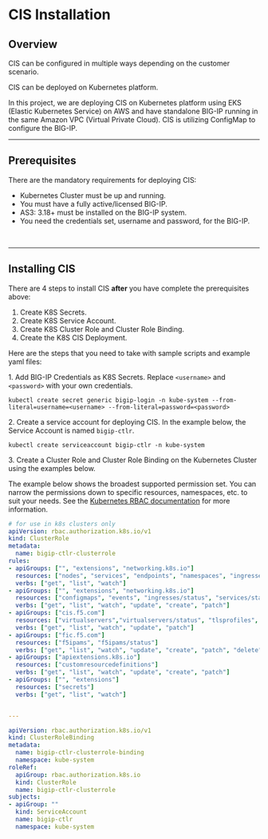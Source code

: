 # CIS Installation  
## Overview  
CIS can be configured in multiple ways depending on the customer scenario.  

CIS can be deployed on Kubernetes platform.  

In this project, we are deploying CIS on Kubernetes platform using EKS (Elastic Kubernetes Service) on AWS and have standalone BIG-IP running in the same Amazon VPC (Virtual Private Cloud). CIS is utilizing ConfigMap to configure the BIG-IP.  

---

## Prerequisites  
There are the mandatory requirements for deploying CIS:
<br/>
- Kubernetes Cluster must be up and running.
- You must have a fully active/licensed BIG-IP.
- AS3: 3.18+ must be installed on the BIG-IP system.
- You need the credentials set, username and password, for the BIG-IP.
<br/>

---

## Installing CIS
There are 4 steps to install CIS **after** you have complete the prerequisites above:  
1. Create K8S Secrets.
2. Create K8S Service Account.
3. Create K8S Cluster Role and Cluster Role Binding.
4. Create the K8S CIS Deployment.

Here are the steps that you need to take with sample scripts and example yaml files:

1\. Add BIG-IP Credentials as K8S Secrets. Replace `<username>` and `<password>` with your own credentials. 
```
kubectl create secret generic bigip-login -n kube-system --from-literal=username=<username> --from-literal=password=<password>
```
2\. Create a service account for deploying CIS. In the example below, the Service Account is named `bigip-ctlr`.
```
kubectl create serviceaccount bigip-ctlr -n kube-system
```
3\. Create a Cluster Role and Cluster Role Binding on the Kubernetes Cluster using the examples below.

The example below shows the broadest supported permission set. You can narrow the permissions down to specific resources, namespaces, etc. to suit your needs. See the [Kubernetes RBAC documentation](https://kubernetes.io/docs/reference/access-authn-authz/rbac/) for more information.

```yaml
# for use in k8s clusters only
apiVersion: rbac.authorization.k8s.io/v1
kind: ClusterRole
metadata:
  name: bigip-ctlr-clusterrole
rules:
- apiGroups: ["", "extensions", "networking.k8s.io"]
  resources: ["nodes", "services", "endpoints", "namespaces", "ingresses", "pods", "ingressclasses"]
  verbs: ["get", "list", "watch"]
- apiGroups: ["", "extensions", "networking.k8s.io"]
  resources: ["configmaps", "events", "ingresses/status", "services/status"]
  verbs: ["get", "list", "watch", "update", "create", "patch"]
- apiGroups: ["cis.f5.com"]
  resources: ["virtualservers","virtualservers/status", "tlsprofiles", "transportservers", "ingresslinks", "externaldnss"]
  verbs: ["get", "list", "watch", "update", "patch"]
- apiGroups: ["fic.f5.com"]
  resources: ["f5ipams", "f5ipams/status"]
  verbs: ["get", "list", "watch", "update", "create", "patch", "delete"]
- apiGroups: ["apiextensions.k8s.io"]
  resources: ["customresourcedefinitions"]
  verbs: ["get", "list", "watch", "update", "create", "patch"]
- apiGroups: ["", "extensions"]
  resources: ["secrets"]
  verbs: ["get", "list", "watch"]


---

apiVersion: rbac.authorization.k8s.io/v1
kind: ClusterRoleBinding
metadata:
  name: bigip-ctlr-clusterrole-binding
  namespace: kube-system
roleRef:
  apiGroup: rbac.authorization.k8s.io
  kind: ClusterRole
  name: bigip-ctlr-clusterrole
subjects:
- apiGroup: ""
  kind: ServiceAccount
  name: bigip-ctlr
  namespace: kube-system
```